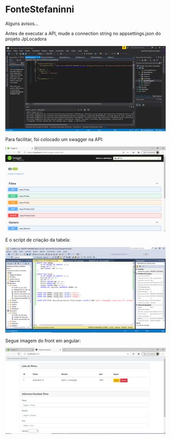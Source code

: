# FonteStefaninni

Alguns avisos...

Antes de executar a API, mude a connection string no appsettings.json do projeto JpLocadora

![alt text](https://github.com/jaosantos/FonteStefaninni/blob/main/imagensReadme/ConnectionString.PNG)


Para facilitar, foi colocado um swagger na API:

![alt text](https://github.com/jaosantos/FonteStefaninni/blob/main/imagensReadme/swagger.PNG)

E o script de criação da tabela:

![alt text](https://github.com/jaosantos/FonteStefaninni/blob/main/imagensReadme/scriptbanco.PNG)

Segue imagem do front em angular:

![alt text](https://github.com/jaosantos/FonteStefaninni/blob/main/imagensReadme/front.PNG)

 
